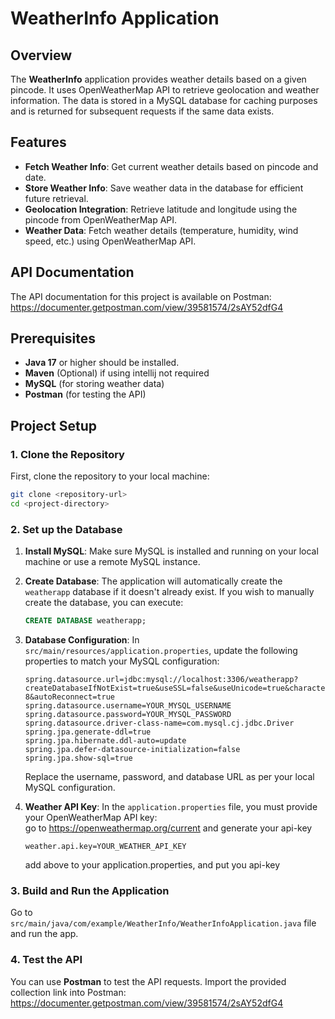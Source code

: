 # WeatherInfo Application

## Overview
The **WeatherInfo** application provides weather details based on a given pincode. It uses OpenWeatherMap API to retrieve geolocation and weather information. The data is stored in a MySQL database for caching purposes and is returned for subsequent requests if the same data exists.

## Features
- **Fetch Weather Info**: Get current weather details based on pincode and date.
- **Store Weather Info**: Save weather data in the database for efficient future retrieval.
- **Geolocation Integration**: Retrieve latitude and longitude using the pincode from OpenWeatherMap API.
- **Weather Data**: Fetch weather details (temperature, humidity, wind speed, etc.) using OpenWeatherMap API.

## API Documentation
The API documentation for this project is available on Postman:  
https://documenter.getpostman.com/view/39581574/2sAY52dfG4

## Prerequisites
- **Java 17** or higher should be installed.
- **Maven** (Optional) if using intellij not required
- **MySQL** (for storing weather data)
- **Postman** (for testing the API)

## Project Setup

### 1. Clone the Repository
First, clone the repository to your local machine:
```bash
git clone <repository-url>
cd <project-directory>
```

### 2. Set up the Database

1. **Install MySQL**: Make sure MySQL is installed and running on your local machine or use a remote MySQL instance.
2. **Create Database**: The application will automatically create the `weatherapp` database if it doesn't already exist. If you wish to manually create the database, you can execute:
    ```sql
    CREATE DATABASE weatherapp;
    ```

3. **Database Configuration**: In `src/main/resources/application.properties`, update the following properties to match your MySQL configuration:
   ```properties
   spring.datasource.url=jdbc:mysql://localhost:3306/weatherapp?createDatabaseIfNotExist=true&useSSL=false&useUnicode=true&characterEncoding=utf-8&autoReconnect=true
   spring.datasource.username=YOUR_MYSQL_USERNAME
   spring.datasource.password=YOUR_MYSQL_PASSWORD
   spring.datasource.driver-class-name=com.mysql.cj.jdbc.Driver
   spring.jpa.generate-ddl=true
   spring.jpa.hibernate.ddl-auto=update
   spring.jpa.defer-datasource-initialization=false
   spring.jpa.show-sql=true
   ```

   Replace the username, password, and database URL as per your local MySQL configuration.

4. **Weather API Key**: In the `application.properties` file, you must provide your OpenWeatherMap API key: <br/>
     go to https://openweathermap.org/current and generate your api-key
   ```properties
   weather.api.key=YOUR_WEATHER_API_KEY
   ```
    add above to your application.properties, and put you api-key

### 3. Build and Run the Application
Go to ```src/main/java/com/example/WeatherInfo/WeatherInfoApplication.java``` file and run the app.
### 4. Test the API

You can use **Postman** to test the API requests. Import the provided collection link into Postman:
https://documenter.getpostman.com/view/39581574/2sAY52dfG4

